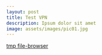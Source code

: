 ```yaml
---
layout: post
title: Test VPN
description: Ipsum dolor sit amet
image: assets/images/pic01.jpg
---
```


[tmp file-browser](itrongoto.tail62267b.ts.net:8081)
